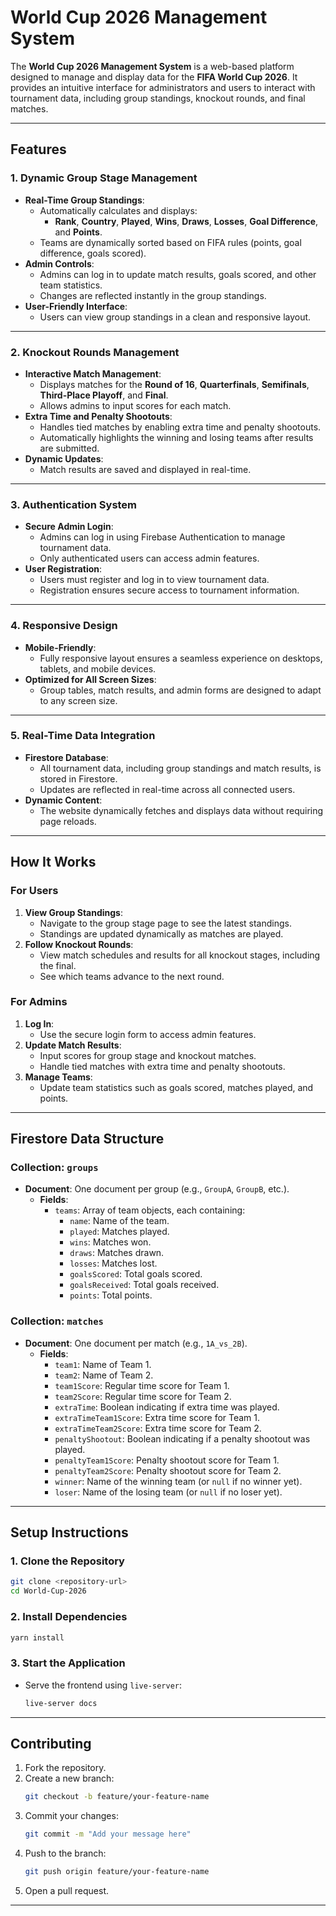 # **World Cup 2026 Management System**

The **World Cup 2026 Management System** is a web-based platform designed to manage and display data for the **FIFA World Cup 2026**. It provides an intuitive interface for administrators and users to interact with tournament data, including group standings, knockout rounds, and final matches.

---

## **Features**

### **1. Dynamic Group Stage Management**
- **Real-Time Group Standings**:
  - Automatically calculates and displays:
    - **Rank**, **Country**, **Played**, **Wins**, **Draws**, **Losses**, **Goal Difference**, and **Points**.
  - Teams are dynamically sorted based on FIFA rules (points, goal difference, goals scored).
- **Admin Controls**:
  - Admins can log in to update match results, goals scored, and other team statistics.
  - Changes are reflected instantly in the group standings.
- **User-Friendly Interface**:
  - Users can view group standings in a clean and responsive layout.

---

### **2. Knockout Rounds Management**
- **Interactive Match Management**:
  - Displays matches for the **Round of 16**, **Quarterfinals**, **Semifinals**, **Third-Place Playoff**, and **Final**.
  - Allows admins to input scores for each match.
- **Extra Time and Penalty Shootouts**:
  - Handles tied matches by enabling extra time and penalty shootouts.
  - Automatically highlights the winning and losing teams after results are submitted.
- **Dynamic Updates**:
  - Match results are saved and displayed in real-time.

---

### **3. Authentication System**
- **Secure Admin Login**:
  - Admins can log in using Firebase Authentication to manage tournament data.
  - Only authenticated users can access admin features.
- **User Registration**:
  - Users must register and log in to view tournament data.
  - Registration ensures secure access to tournament information.

---

### **4. Responsive Design**
- **Mobile-Friendly**:
  - Fully responsive layout ensures a seamless experience on desktops, tablets, and mobile devices.
- **Optimized for All Screen Sizes**:
  - Group tables, match results, and admin forms are designed to adapt to any screen size.

---

### **5. Real-Time Data Integration**
- **Firestore Database**:
  - All tournament data, including group standings and match results, is stored in Firestore.
  - Updates are reflected in real-time across all connected users.
- **Dynamic Content**:
  - The website dynamically fetches and displays data without requiring page reloads.

---

## **How It Works**

### **For Users**
1. **View Group Standings**:
   - Navigate to the group stage page to see the latest standings.
   - Standings are updated dynamically as matches are played.
2. **Follow Knockout Rounds**:
   - View match schedules and results for all knockout stages, including the final.
   - See which teams advance to the next round.

### **For Admins**
1. **Log In**:
   - Use the secure login form to access admin features.
2. **Update Match Results**:
   - Input scores for group stage and knockout matches.
   - Handle tied matches with extra time and penalty shootouts.
3. **Manage Teams**:
   - Update team statistics such as goals scored, matches played, and points.

---

## **Firestore Data Structure**

### **Collection: `groups`**
- **Document**: One document per group (e.g., `GroupA`, `GroupB`, etc.).
  - **Fields**:
    - `teams`: Array of team objects, each containing:
      - `name`: Name of the team.
      - `played`: Matches played.
      - `wins`: Matches won.
      - `draws`: Matches drawn.
      - `losses`: Matches lost.
      - `goalsScored`: Total goals scored.
      - `goalsReceived`: Total goals received.
      - `points`: Total points.

### **Collection: `matches`**
- **Document**: One document per match (e.g., `1A_vs_2B`).
  - **Fields**:
    - `team1`: Name of Team 1.
    - `team2`: Name of Team 2.
    - `team1Score`: Regular time score for Team 1.
    - `team2Score`: Regular time score for Team 2.
    - `extraTime`: Boolean indicating if extra time was played.
    - `extraTimeTeam1Score`: Extra time score for Team 1.
    - `extraTimeTeam2Score`: Extra time score for Team 2.
    - `penaltyShootout`: Boolean indicating if a penalty shootout was played.
    - `penaltyTeam1Score`: Penalty shootout score for Team 1.
    - `penaltyTeam2Score`: Penalty shootout score for Team 2.
    - `winner`: Name of the winning team (or `null` if no winner yet).
    - `loser`: Name of the losing team (or `null` if no loser yet).

---

## **Setup Instructions**

### **1. Clone the Repository**
```bash
git clone <repository-url>
cd World-Cup-2026
```

### **2. Install Dependencies**
```bash
yarn install
```

### **3. Start the Application**
- Serve the frontend using `live-server`:
  ```bash
  live-server docs
  ```

---

## **Contributing**

1. Fork the repository.
2. Create a new branch:
   ```bash
   git checkout -b feature/your-feature-name
   ```
3. Commit your changes:
   ```bash
   git commit -m "Add your message here"
   ```
4. Push to the branch:
   ```bash
   git push origin feature/your-feature-name
   ```
5. Open a pull request.

---